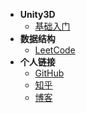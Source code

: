* **Unity3D**
    * [基础入门](Unity3D-note/)
* **数据结构**
    * [LeetCode](Algorithm/LeetCode/README)
* **个人链接**
    * [GitHub](https://github.com/huyinxian)
    * [知乎](https://www.zhihu.com/people/qia-bu-qi-nuo-de-ka-pei-44/activities)
    * [博客](http://fantasticmiao.cn/)
